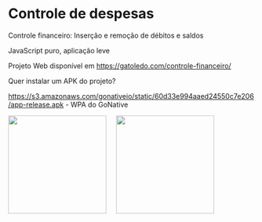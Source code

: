 # Controle de despesas
Controle financeiro: Inserção e remoção de débitos e saldos

JavaScript puro, aplicação leve

Projeto Web disponível em <a hreff="https://gatoledo.com/controle-financeiro/" target="_blank">https://gatoledo.com/controle-financeiro/</a>

Quer instalar um APK do projeto?

https://s3.amazonaws.com/gonativeio/static/60d33e994aaed24550c7e206/app-release.apk - WPA do GoNative

<div>
<img src="https://gatoledo.com/controle-financeiro/controle-despesas-light.jpg" width="200" />
&nbsp; &nbsp;
<img src="https://gatoledo.com/controle-financeiro/controle-despesas-dark.jpg" width="200" />
</div>
